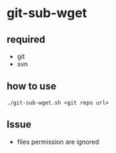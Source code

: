 # git-sub-wget

## required
* git
* svn

## how to use
```
./git-sub-wget.sh <git repo url>
```

## Issue
* files permission are ignored
